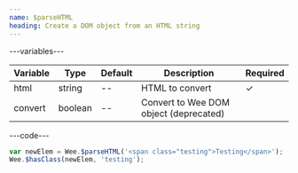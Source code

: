 ```yaml
---
name: $parseHTML
heading: Create a DOM object from an HTML string
---
```


---variables---

| Variable | Type | Default | Description | Required |
| -- | -- | -- | -- | -- |
| html | string | -- | HTML to convert | ✓ |
| convert | boolean | -- | Convert to Wee DOM object (deprecated) ||

---code---

```javascript
var newElem = Wee.$parseHTML('<span class="testing">Testing</span>');
Wee.$hasClass(newElem, 'testing');
```